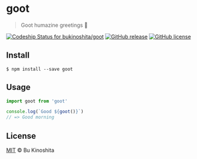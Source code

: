 # goot
> Goot humazine greetings :wave:

[ ![Codeship Status for bukinoshita/goot](https://app.codeship.com/projects/cfdaafb0-cf8f-0134-bce9-3687366d48fa/status?branch=master)](https://app.codeship.com/projects/200932)
[![GitHub release](https://img.shields.io/github/release/bukinoshita/goot.svg)](https://www.npmjs.com/package/goot)
[![GitHub license](https://img.shields.io/badge/license-MIT-blue.svg)](https://raw.githubusercontent.com/bukinoshita/goot/master/LICENSE)

## Install
```
$ npm install --save goot
```

## Usage
```js
import goot from 'goot'

console.log(`Good ${goot()}`)
// => Good morning
```

## License
[MIT](https://github.com/bukinoshita/goot/blob/master/LICENSE) &copy; Bu Kinoshita
